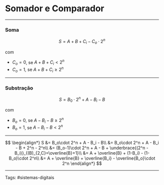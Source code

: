# Somador e Comparador

---

### Soma

$$
S = A + B + C_i - C_o \cdot 2^n
$$

com

- $C_o = 0$, se $A+B+C_i<2^n$
- $C_o = 1$, se $A+B+C_i \geq 2^n$

---

### Substração

$$
S = B_0 \cdot 2^n + A - B_i - B
$$

com

- $B_o = 0$, se $A-B_i-B \geq 2^n$
- $B_o = 1$, se $A-B_i-B < 2^n$

---

$$
\begin{align*}
S
&= B_o\cdot 2^n + A - B_i - B\\
&= B_o\cdot 2^n + A - B_i - B + 2^n - 2^n\\
&= (B_o-1)\cdot 2^n + A - B + \underbrace{(2^n - B_i)}_{(B)_{2,C}=\overline{B}+1}\\
&= A + \overline{B} + (1-B_i) - (1-B_o)\cdot 2^n\\
&= A + \overline{B} + \overline{B_i} - \overline{B_o}\cdot 2^n
\end{align*}
$$

---

Tags: #sistemas-digitais 